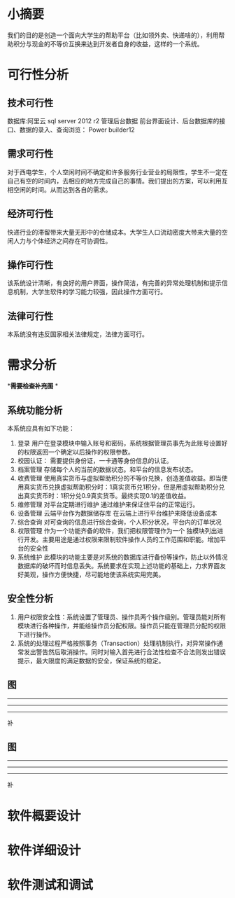 # 小摘要
我们的目的是创造一个面向大学生的帮助平台（比如领外卖、快递啥的），利用帮助积分与现金的不等价互换来达到开发者自身的收益，这样的一个系统。
# 可行性分析
## 技术可行性
数据库:阿里云 sql server 2012 r2 管理后台数据
前台界面设计、后台数据库的接口、数据的录入、查询浏览：
Power builder12
## 需求可行性
对于西电学生，个人空闲时间不确定和许多服务行业营业的局限性，学生不一定在自己有空的时间内，去相应的地方完成自己的事情。我们提出的方案，可以利用互相空闲的时间。从而达到各自的需求。
## 经济可行性
快递行业的滞留带来大量无形中的仓储成本。大学生人口流动密度大带来大量的空闲人力与个体经济之间存在可协调性。
## 操作可行性
该系统设计清晰，有良好的用户界面，操作简洁，有完善的异常处理机制和提示信息机制，大学生软件的学习能力较强，因此操作方面可行。
## 法律可行性
本系统没有违反国家相关法律规定，法律方面可行。

# 需求分析
*~~**需要检查补充图**~~ *
 ## 系统功能分析
 本系统应具有如下功能：
1. 登录
用户在登录模块中输入账号和密码，系统根据管理员事先为此账号设置好的权限返回一个确定以后操作的权限参数。
2. 校园认证：
需要提供身份证，一卡通等身份信息的认证。
3. 档案管理
存储每个人的当前的数据状态。和平台的信息发布状态。
4. 收费管理
        使用真实货币与虚拟帮助积分的不等价兑换，创造差值收益。即当使用真实货币兑换虚拟帮助积分时：1真实货币兑1积分，但是用虚拟帮助积分兑出真实货币时：1积分兑0.9真实货币。最终实现0.1的差值收益。
5. 维修管理
对平台定期进行维护 通过维护来保证住平台的正常运行。
6. 设备管理
云端平台作为数据储存库 在云端上进行平台维护来降低设备成本
7. 综合查询
对可查询的信息进行综合查询，个人积分状况，平台内的订单状况
8. 权限管理
作为一个功能齐备的软件，我们把权限管理作为一个
独模块列出进行开发。主要用途是通过权限来限制软件操作人员的工作范围和职能。增加平台的安全性
9. 系统维护
此模块的功能主要是对系统的数据库进行备份等操作，防止以外情况数据库的破坏而时信息丢失。系统要求在实现上述功能的基础上，力求界面友好美观，操作方便快捷，尽可能地使该系统实用完美。
## 安全性分析
1. 用户权限安全性：系统设置了管理员、操作员两个操作级别。管理员能对所有模块进行各种操作，并能给操作员分配权限。操作员只能在管理员分配的权限下进行操作。
2. 系统的处理过程严格按照事务（Transaction）处理机制执行，对异常操作通常发出警告然后取消操作。同时对输入首先进行合法性检查不合法则发出错误提示，最大限度的满足数据的安全，保证系统的稳定。
## 图
-------------
----------
------------
补
## 图
-----------
------------
---------
补
# 软件概要设计
# 软件详细设计
# 软件测试和调试 
